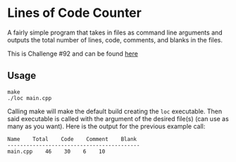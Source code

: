 # Lines of Code Counter

A fairly simple program that takes in files as command line arguments and outputs the total number of lines, code, comments, and blanks in the files.

This is Challenge #92 and can be found [here](https://codingchallenges.substack.com/p/coding-challenge-92-loc-counter)

## Usage

```
make
./loc main.cpp
```

Calling make will make the default build creating the `loc` executable. Then said executable is called with the argument of the desired file(s) (can use as many as you want). Here is the output for the previous example call:

```
Name    Total    Code    Comment    Blank    
------------------------------------------
main.cpp    46    30    6    10

```
